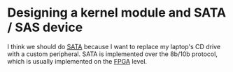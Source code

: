 # Designing a kernel module and SATA / SAS device
I think we should do [SATA](sata.md) because I want to replace my laptop's CD drive with a custom peripheral.
SATA is implemented over the 8b/10b protocol, which is usually implemented on the [FPGA](fpga.md) level.

